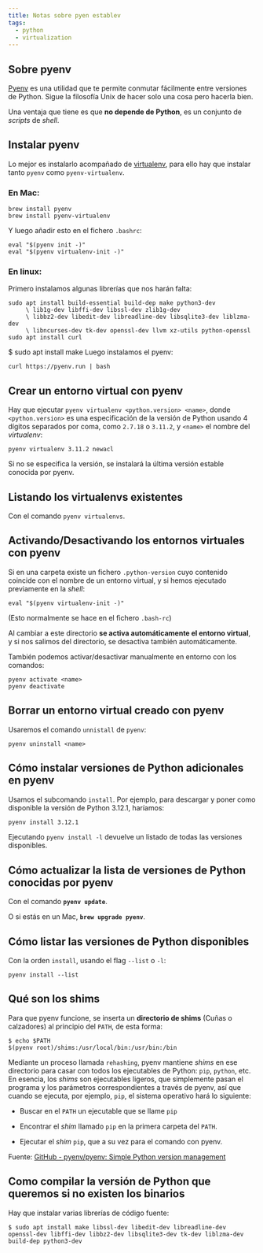 ```yaml
---
title: Notas sobre pyen establev
tags:
  - python
  - virtualization
---
```


## Sobre pyenv

[Pyenv](https://github.com/pyenv/pyenv#readme) es una utilidad que te
permite conmutar fácilmente entre versiones de Python. Sigue la
filosofía Unix de hacer solo una cosa pero hacerla bien.

Una ventaja que tiene es que **no depende de Python**, es un conjunto de
_scripts_ de _shell_.

## Instalar pyenv

Lo mejor es instalarlo acompañado de
[virtualenv](https://virtualenv.pypa.io/en/latest/), para ello hay que
instalar tanto `pyenv` como `pyenv-virtualenv`.

### En Mac:

```shell
brew install pyenv
brew install pyenv-virtualenv
```

Y luego añadir esto en el fichero `.bashrc`: 

```
eval "$(pyenv init -)"
eval "$(pyenv virtualenv-init -)"
```

### En linux:

Primero instalamos algunas librerías que nos harán falta:

```shell
sudo apt install build-essential build-dep make python3-dev
     \ lib1g-dev libffi-dev libssl-dev zlib1g-dev
     \ libbz2-dev libedit-dev libreadline-dev libsqlite3-dev liblzma-dev
     \ libncurses-dev tk-dev openssl-dev llvm xz-utils python-openssl
sudo apt install curl
```

$ sudo apt install make
Luego instalamos el pyenv:

```shell
curl https://pyenv.run | bash
```

## Crear un entorno virtual con pyenv

Hay que ejecutar `pyenv virtualenv <python.version> <name>`, donde
`<python.version>` es una especificación de la versión de Python usando
4 dígitos separados por coma, como `2.7.18` o `3.11.2`, y `<name>` el
nombre del _virtualenv_:

```shell
pyenv virtualenv 3.11.2 newacl
```

Si no se especifica la versión, se instalará la última versión estable conocida por
pyenv.

## Listando los virtualenvs existentes

Con el comando `pyenv virtualenvs`.


## Activando/Desactivando los entornos virtuales con pyenv

Si en una carpeta existe un fichero `.python-version`
cuyo contenido coincide con el nombre de un entorno virtual,
y si hemos ejecutado previamente en la _shell_:

`eval "$(pyenv virtualenv-init -)"`

(Esto normalmente se hace en el fichero `.bash-rc`)

Al cambiar a este directorio **se activa automáticamente el entorno virtual**,
y si nos salimos del directorio, se desactiva también automáticamente.

También podemos activar/desactivar manualmente en entorno
con los comandos:

```shell
pyenv activate <name>
pyenv deactivate
```

## Borrar un entorno virtual creado con pyenv

Usaremos el comando `unnistall` de `pyenv`:

```shell
pyenv uninstall <name>
```

## Cómo instalar versiones de Python adicionales en pyenv

Usamos el subcomando `install`. Por ejemplo, para descargar y poner como
disponible la versión de Python 3.12.1, haríamos:

```bash
pyenv install 3.12.1
```

Ejecutando `pyenv install -l` devuelve un listado de todas las versiones
disponibles.

## Cómo actualizar la lista de versiones de Python conocidas por pyenv

Con el comando **`pyenv update`**. 

O si estás en un Mac, **`brew upgrade pyenv`**.

## Cómo listar las versiones de Python disponibles

Con la orden `install`, usando el flag `--list` o `-l`:

```shell
pyenv install --list
```


## Qué son los shims

Para que pyenv funcione, se inserta un **directorio de shims** (Cuñas o
calzadores) al principio del `PATH`, de esta forma:

```shell
$ echo $PATH
$(pyenv root)/shims:/usr/local/bin:/usr/bin:/bin
```

Mediante un proceso llamada `rehashing`, pyenv mantiene _shims_ en ese
directorio para casar con todos los ejecutables de Python: `pip`, `python`, etc.
En esencia, los _shims_ son ejecutables ligeros, que simplemente pasan el
programa y los parámetros correspondientes a través de pyenv, así que cuando se
ejecuta, por ejemplo, `pip`, el sistema operativo hará lo siguiente:

- Buscar en el `PATH` un ejecutable que se llame `pip`

- Encontrar el _shim_ llamado `pip` en la primera carpeta del `PATH`.

- Ejecutar el _shim_ `pip`, que a su vez para el comando con pyenv.

Fuente: 
[GitHub - pyenv/pyenv: Simple Python version management](https://github.com/pyenv/pyenv)


## Como compilar la versión de Python que queremos si no existen los binarios

Hay que instalar varias librerías de código fuente:

```shell
$ sudo apt install make libssl-dev libedit-dev libreadline-dev openssl-dev libffi-dev libbz2-dev libsqlite3-dev tk-dev liblzma-dev build-dep python3-dev
```
